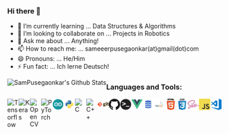 ### Hi there 👋

<!--- - 🔭 I’m currently working on ... Computer Vision & Robotics Problems --->
<!-- - 🤔 I’m looking for help in ... job hunt! --->
- 🌱 I’m currently learning ... Data Structures & Algorithms
- 👯 I’m looking to collaborate on ... Projects in Robotics
- 💬 Ask me about ... Anything!
- 📫 How to reach me: ... sameeerpusegaonkar(at)gmail(dot)com
- 😄 Pronouns: ... He/Him
- ⚡ Fun fact: ... Ich lerne Deutsch!

<img align="left" alt="SamPusegaonkar's Github Stats" src="https://github-readme-stats.vercel.app/api?username=sampusegaonkar&show_icons=true&hide_border=true&count_private=true&theme=radical&hide=prs&include_all_commits=true" />

### Languages and Tools:
[<img align="left" alt="Tensorflow" width="26px" src="https://user-images.githubusercontent.com/12711480/89264881-4c5bc880-d651-11ea-8799-c3529553fc8c.jpg" />](https://github.com/SamPusegaonkar/shuttle)
[<img align="left" alt="Keras" width="26px" src="https://user-images.githubusercontent.com/12711480/89265061-904ecd80-d651-11ea-8b6f-f6d82ef2160b.png" />](https://github.com/SamPusegaonkar/ToastOrNot)
[<img align="left" alt="OpenCV" width="26px" src="https://user-images.githubusercontent.com/12711480/89265082-980e7200-d651-11ea-8882-f36ae36a4600.png" />](https://github.com/SamPusegaonkar/InOrOut)
[<img align="left" alt="PyTorch" width="26px" src="https://user-images.githubusercontent.com/12711480/89265348-f76c8200-d651-11ea-9f5a-a1d5e6a717ec.png" />](https://github.com/SamPusegaonkar/InOrOut)
[<img align="left" alt="Arduino" width="26px" src="https://raw.githubusercontent.com/github/explore/80688e429a7d4ef2fca1e82350fe8e3517d3494d/topics/arduino/arduino.png">](https://github.com/SamPusegaonkar/Tacho)
[<img align="left" alt="Python" width="26px" src="https://raw.githubusercontent.com/github/explore/80688e429a7d4ef2fca1e82350fe8e3517d3494d/topics/python/python.png">](https://github.com/SamPusegaonkar/ToastOrNot)
[<img align="left" alt="C" width="26px" src="https://user-images.githubusercontent.com/12711480/89266993-44e9ee80-d654-11ea-9dbd-7e95dae92576.png">](https://github.com/SamPusegaonkar/PID)
[<img align="left" alt="C++" width="26px" src="https://user-images.githubusercontent.com/12711480/89266732-eae92900-d653-11ea-8531-db7ac509f702.png">](https://github.com/SamPusegaonkar/ImageProcessing)
[<img align="left" alt="Git" width="26px" src="https://raw.githubusercontent.com/github/explore/80688e429a7d4ef2fca1e82350fe8e3517d3494d/topics/git/git.png" />](http://github.com/sampusegaonkar)
[<img align="left" alt="GitHub" width="26px" src="https://raw.githubusercontent.com/github/explore/78df643247d429f6cc873026c0622819ad797942/topics/github/github.png" />](http://github.com/sampusegaonkar)
[<img align="left" alt="Terminal" width="26px" src="https://raw.githubusercontent.com/github/explore/80688e429a7d4ef2fca1e82350fe8e3517d3494d/topics/terminal/terminal.png">](https://raw.githubusercontent.com/github/explore/80688e429a7d4ef2fca1e82350fe8e3517d3494d/topics/terminal/terminal.png)
[<img align="left" alt="VueJS" width="26px" src="https://raw.githubusercontent.com/github/explore/80688e429a7d4ef2fca1e82350fe8e3517d3494d/topics/vue/vue.png">](https://github.com/SamPusegaonkar/AttendanceManager)
[<img align="left" alt="SQL" width="26px" src="https://raw.githubusercontent.com/github/explore/80688e429a7d4ef2fca1e82350fe8e3517d3494d/topics/sql/sql.png" />](https://github.com/SamPusegaonkar/CourtRoomDatabase)
[<img align="left" alt="MySQL" width="26px" src="https://raw.githubusercontent.com/github/explore/80688e429a7d4ef2fca1e82350fe8e3517d3494d/topics/mysql/mysql.png" />](https://github.com/SamPusegaonkar/CourtRoomDatabase)
[<img align="left" alt="HTML5" width="26px" src="https://raw.githubusercontent.com/github/explore/80688e429a7d4ef2fca1e82350fe8e3517d3494d/topics/html/html.png" />](https://github.com/SamPusegaonkar/RelaxStation)
[<img align="left" alt="CSS3" width="26px" src="https://raw.githubusercontent.com/github/explore/80688e429a7d4ef2fca1e82350fe8e3517d3494d/topics/css/css.png" />](https://github.com/SamPusegaonkar/RelaxStation)
[<img align="left" alt="Sass" width="26px" src="https://raw.githubusercontent.com/github/explore/80688e429a7d4ef2fca1e82350fe8e3517d3494d/topics/sass/sass.png" />](https://github.com/SamPusegaonkar/AttendanceManager)
[<img align="left" alt="JavaScript" width="26px" src="https://raw.githubusercontent.com/github/explore/80688e429a7d4ef2fca1e82350fe8e3517d3494d/topics/javascript/javascript.png" />](https://github.com/SamPusegaonkar/RelaxStation)
[<img align="left" alt="Visual Studio Code" width="26px" src="https://raw.githubusercontent.com/github/explore/80688e429a7d4ef2fca1e82350fe8e3517d3494d/topics/visual-studio-code/visual-studio-code.png"/>](https://code.visualstudio.com/)
